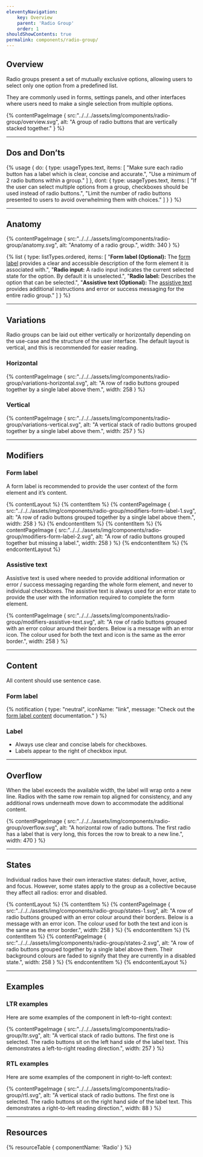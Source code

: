 ```yaml
---
eleventyNavigation:
    key: Overview
    parent: 'Radio Group'
    order: 1
shouldShowContents: true
permalink: components/radio-group/
---
```


## Overview
Radio groups present a set of mutually exclusive options, allowing users to select only one option from a predefined list.

They are commonly used in forms, settings panels, and other interfaces where users need to make a single selection from multiple options.

{% contentPageImage {
    src:"../../../assets/img/components/radio-group/overview.svg",
    alt: "A group of radio buttons that are vertically stacked together."
} %}

---

## Dos and Don’ts

{% usage {
    do: {
        type: usageTypes.text,
        items: [
            "Make sure each radio button has a label which is clear, concise and accurate.",
            "Use a minimum of 2 radio buttons within a group."
        ]
    },
    dont: {
        type: usageTypes.text,
        items: [
            "If the user can select multiple options from a group, checkboxes should be used instead of radio buttons.",
            "Limit the number of radio buttons presented to users to avoid overwhelming them with choices."
        ]
    }
} %}

---

## Anatomy

{% contentPageImage {
    src:"../../../assets/img/components/radio-group/anatomy.svg",
    alt: "Anatomy of a radio group.",
    width: 340
} %}

{% list {
    type: listTypes.ordered,
    items: [
        "**Form label (Optional):** The [form label](/components/form-label/) provides a clear and accessible description of the form element it is associated with.",
        "**Radio input:** A radio input indicates the current selected state for the option. By default it is unselected.",
        "**Radio label:** Describes the option that can be selected.",
        "**Assistive text (Optional):** The [assistive text](/components/assistive-text/) provides additional instructions and error or success messaging for the entire radio group."
    ]
} %}

---

## Variations
Radio groups can be laid out either vertically or horizontally depending on the use-case and the structure of the user interface. The default layout is vertical, and this is recommended for easier reading.

### Horizontal
{% contentPageImage {
    src:"../../../assets/img/components/radio-group/variations-horizontal.svg",
    alt: "A row of radio buttons grouped together by a single label above them.",
    width: 258
} %}

### Vertical
{% contentPageImage {
    src:"../../../assets/img/components/radio-group/variations-vertical.svg",
    alt: "A vertical stack of radio buttons grouped together by a single label above them.",
    width: 257
} %}

---

## Modifiers

### Form label
A form label is recommended to provide the user context of the form element and it’s content.

{% contentLayout %}
  {% contentItem %}
    {% contentPageImage {
      src:"../../../assets/img/components/radio-group/modifiers-form-label-1.svg",
      alt: "A row of radio buttons grouped together by a single label above them.",
      width: 258
    } %}
  {% endcontentItem %}
  {% contentItem %}
    {% contentPageImage {
      src:"../../../assets/img/components/radio-group/modifiers-form-label-2.svg",
      alt: "A row of radio buttons grouped together but missing a label.",
      width: 258
    } %}
  {% endcontentItem %}
{% endcontentLayout %}


### Assistive text
Assistive text is used where needed to provide additional information or error / success messaging regarding the whole form element, and never to individual checkboxes. The assistive text is always used for an error state to provide the user with the information required to complete the form element.

{% contentPageImage {
  src:"../../../assets/img/components/radio-group/modifiers-assistive-text.svg",
  alt: "A row of radio buttons grouped with an error colour around their borders. Below is a message with an error icon. The colour used for both the text and icon is the same as the error border.",
  width: 258
} %}

---

## Content
All content should use sentence case.

### Form label
{% notification {
  type: "neutral",
  iconName: "link",
  message: "Check out the [form label content](/components/form-label/) documentation."
} %}

### Label
- Always use clear and concise labels for checkboxes.
- Labels appear to the right of checkbox input.

---

## Overflow

When the label exceeds the available width, the label will wrap onto a new line. Radios with the same row remain top aligned for consistency, and any additional rows underneath move down to accommodate the additional content.

{% contentPageImage {
  src:"../../../assets/img/components/radio-group/overflow.svg",
  alt: "A horizontal row of radio buttons. The first radio has a label that is very long, this forces the row to break to a new line.",
  width: 470
} %}

---

## States
Individual radios have their own interactive states: default, hover, active, and focus. However, some states apply to the group as a collective because they affect all radios: error and disabled.

{% contentLayout %}
  {% contentItem %}
    {% contentPageImage {
      src:"../../../assets/img/components/radio-group/states-1.svg",
      alt: "A row of radio buttons grouped with an error colour around their borders. Below is a message with an error icon. The colour used for both the text and icon is the same as the error border.",
      width: 258
    } %}
  {% endcontentItem %}
  {% contentItem %}
    {% contentPageImage {
      src:"../../../assets/img/components/radio-group/states-2.svg",
      alt: "A row of radio buttons grouped together by a single label above them. Their background colours are faded to signify that they are currently in a disabled state.",
      width: 258
    } %}
  {% endcontentItem %}
{% endcontentLayout %}

---

## Examples

### LTR examples
Here are some examples of the component in left-to-right context:

{% contentPageImage {
  src:"../../../assets/img/components/radio-group/ltr.svg",
  alt: "A vertical stack of radio buttons. The first one is selected. The radio buttons sit on the left hand side of the label text. This demonstrates a left-to-right reading direction.",
  width: 257
} %}

### RTL examples
Here are some examples of the component in right-to-left context:

{% contentPageImage {
  src:"../../../assets/img/components/radio-group/rtl.svg",
  alt: "A vertical stack of radio buttons. The first one is selected. The radio buttons sit on the right hand side of the label text. This demonstrates a right-to-left reading direction.",
  width: 88
} %}

---

## Resources

{% resourceTable {
    componentName: 'Radio'
} %}
